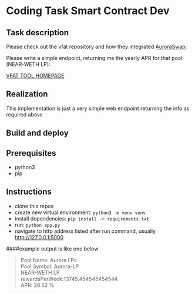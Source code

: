 # Coding Task Smart Contract Dev

## Task description
Please check out the vfat repository and how they integrated [AuroraSwap](https://github.com/vfat-tools/vfat-tools/blob/master/src/static/js/aurora_auroraswap.js):

Please write a simple endpoint, returning me the yearly APR for that pool (NEAR-WETH LP):

[VFAT TOOL HOMEPAGE](https://vfat.tools/aurora/auroraswap/)

## Realization
This implementation is just a very simple web endpoint returning the info as required above

## Build and deploy
## Prerequisites 

- python3
- pip

## Instructions

- clone this repos
- create new virtual environment: `python3 -m venv venv`
- install dependencies: `pip install -r requirements.txt`
- run: `python app.py`
- navigate to http address listed after run command, usually http://127.0.0.1:5000

####example output is like one below
> Pool Name: Aurora LPs  
Pool Symbol: Aurora-LP  
NEAR-WETH LP  
rewardsPerWeek:13745.454545454544  
APR: 28.52 %

